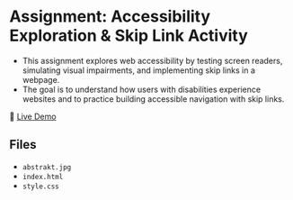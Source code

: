 # Assignment: Accessibility Exploration & Skip Link Activity

- This assignment explores web accessibility by testing screen readers, simulating visual impairments, and implementing skip links in a webpage.
- The goal is to understand how users with disabilities experience websites and to practice building accessible navigation with skip links.

🔗 [Live Demo](https://ventura-christian.github.io/GIT414/skip_to_content/)

## Files

- `abstrakt.jpg`
- `index.html`
- `style.css`
